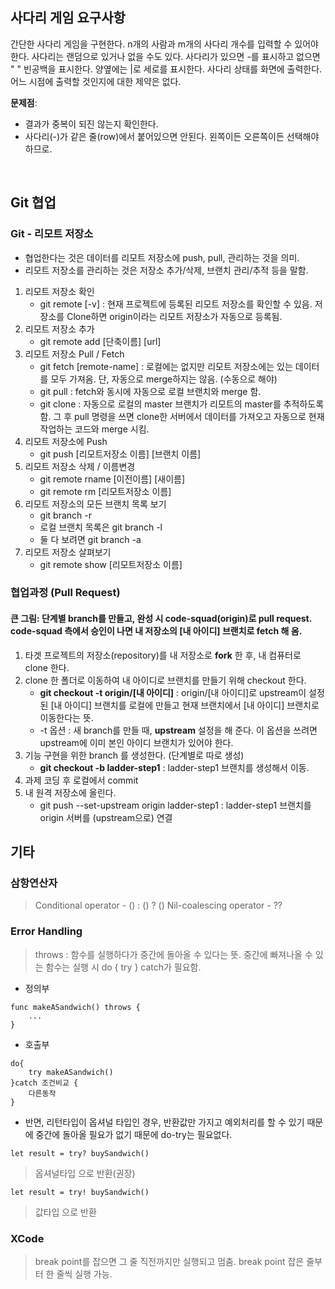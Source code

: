 ## 사다리 게임 요구사항

간단한 사다리 게임을 구현한다.
n개의 사람과 m개의 사다리 개수를 입력할 수 있어야 한다.
사다리는 랜덤으로 있거나 없을 수도 있다.
사다리가 있으면 -를 표시하고 없으면 " " 빈공백을 표시한다. 양옆에는 |로 세로를 표시한다.
사다리 상태를 화면에 출력한다. 어느 시점에 출력할 것인지에 대한 제약은 없다.

**문제점**: 

- 결과가 중복이 되진 않는지 확인한다.
- 사다리(-)가 같은 줄(row)에서 붙어있으면 안된다. 왼쪽이든 오른쪽이든 선택해야 하므로.

<br/>

## Git 협업

### Git - 리모트 저장소

- 협업한다는 것은 데이터를 리모트 저장소에 push, pull, 관리하는 것을 의미.
- 리모트 저장소를 관리하는 것은 저장소 추가/삭제, 브랜치 관리/추적 등을 말함.

1. 리모트 저장소 확인
    - git remote [-v] : 현재 프로젝트에 등록된 리모트 저장소를 확인할 수 있음. 저장소를 Clone하면 origin이라는 리모트 저장소가 자동으로 등록됨.
2. 리모트 저장소 추가
    - git remote add [단축이름] [url]
3. 리모트 저장소 Pull / Fetch
    - git fetch [remote-name] : 로컬에는 없지만 리모트 저장소에는 있는 데이터를 모두 가져옴. 단, 자동으로 merge하지는 않음. (수동으로 해야)
    - git pull : fetch와 동시에 자동으로 로컬 브랜치와 merge 함.
    - git clone : 자동으로 로컬의 master 브랜치가 리모트의 master를 추적하도록 함. 그 후 pull 명령을 쓰면 clone한 서버에서 데이터를 가져오고 자동으로 현재 작업하는 코드와 merge 시킴.
4. 리모트 저장소에 Push
    - git push [리모트저장소 이름] [브랜치 이름]
5. 리모트 저장소 삭제 / 이름변경
    - git remote rname [이전이름] [새이름]
    - git remote rm [리모트저장소 이름]
6. 리모트 저장소의 모든 브랜치 목록 보기
    - git branch -r
    - 로컬 브랜치 목록은 git branch -l
    - 둘 다 보려면 git branch -a
7. 리모트 저장소 살펴보기
    - git remote show [리모트저장소 이름]

### 협업과정 (Pull Request)

#### 큰 그림: 단계별 branch를 만들고, 완성 시 code-squad(origin)로 pull request. code-squad 측에서 승인이 나면 내 저장소의 [내 아이디] 브랜치로 fetch 해 옴.

1. 타겟 프로젝트의 저장소(repository)를 내 저장소로 **fork** 한 후, 내 컴퓨터로 clone 한다.
2. clone 한 폴더로 이동하여 내 아이디로 브랜치를 만들기 위해 checkout 한다.
	- **git checkout -t origin/[내 아이디]** : origin/[내 아이디]로 upstream이 설정된 [내 아이디] 브랜치를 로컬에 만들고 현재 브랜치에서 [내 아이디] 브랜치로 이동한다는 뜻.
	- -t 옵션 : 새 branch를 만들 때, **upstream** 설정을 해 준다. 이 옵션을 쓰려면 upstream에 이미 본인 아이디 브랜치가 있어야 한다.
3. 기능 구현을 위한 branch 를 생성한다. (단계별로 따로 생성)
	- **git checkout -b ladder-step1** : ladder-step1 브랜치를 생성해서 이동.
4. 과제 코딩 후 로컬에서 commit
5. 내 원격 저장소에 올린다.
	- git push --set-upstream origin ladder-step1 : ladder-step1 브랜치를 origin 서버를 (upstream으로) 연결


## 기타

### 삼항연산자
> Conditional operator - () : () ? ()
> Nil-coalescing operator - ??
 

### Error Handling
> throws : 함수를 실행하다가 중간에 돌아올 수 있다는 뜻.
> 중간에 빠져나올 수 있는 함수는 실행 시 do { try } catch가 필요함.

- 정의부

```
func makeASandwich() throws {
	...
}
```

- 호출부

```
do{
	try makeASandwich()
}catch 조건비교 {
	다른동작
}
```


- 반면, 리턴타입이 옵셔널 타입인 경우, 반환값만 가지고 예외처리를 할 수 있기 때문에 중간에 돌아올 필요가 없기 때문에 do-try는 필요없다.

 
`let result = try? buySandwich()` 

> 옵셔널타입 으로 반환(권장)

`let result = try! buySandwich()` 

> 값타입 으로 반환


### XCode
> break point를 잡으면 그 줄 직전까지만 실행되고 멈춤. break point 잡은 줄부터 한 줄씩 실행 가능.